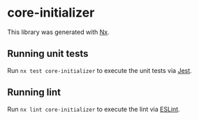 # core-initializer

This library was generated with [Nx](https://nx.dev).

## Running unit tests

Run `nx test core-initializer` to execute the unit tests via [Jest](https://jestjs.io).

## Running lint

Run `nx lint core-initializer` to execute the lint via [ESLint](https://eslint.org/).
